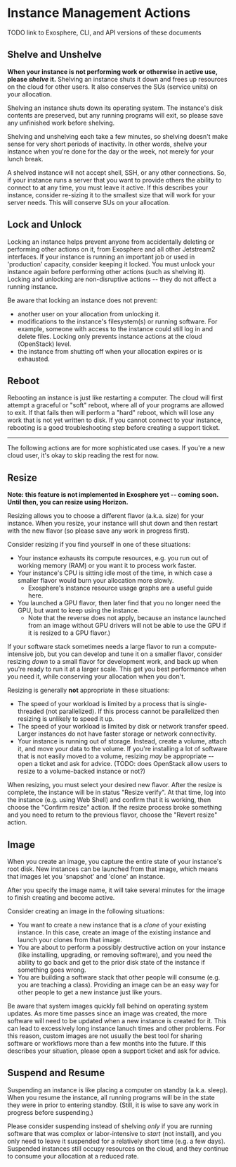 # Instance Management Actions

TODO link to Exosphere, CLI, and API versions of these documents

## Shelve and Unshelve

**When your instance is not performing work or otherwise in active use, please _shelve_ it.** Shelving an instance shuts it down and frees up resources on the cloud for other users. It also conserves the SUs (service units) on your allocation.

Shelving an instance shuts down its operating system. The instance's disk contents are preserved, but any running programs will exit, so please save any unfinished work before shelving.

Shelving and unshelving each take a few minutes, so shelving doesn't make sense for very short periods of inactivity. In other words, shelve your instance when you're done for the day or the week, not merely for your lunch break.

A shelved instance will not accept shell, SSH, or any other connections.  So, if your instance runs a server that you want to provide others the ability to connect to at any time, you must leave it active. If this describes your instance, consider re-sizing it to the smallest size that will work for your server needs. This will conserve SUs on your allocation.

## Lock and Unlock

Locking an instance helps prevent anyone from accidentally deleting or performing other actions on it, from Exosphere and all other Jetstream2 interfaces. If your instance is running an important job or used in 'production' capacity, consider keeping it locked. You must unlock your instance again before performing other actions (such as shelving it). Locking and unlocking are non-disruptive actions -- they do not affect a running instance.

Be aware that locking an instance does not prevent:

- another user on your allocation from unlocking it.
- modifications to the instance's filesystem(s) or running software. For example, someone with access to the instance could still log in and delete files. Locking only prevents instance actions at the cloud (OpenStack) level.
- the instance from shutting off when your allocation expires or is exhausted.

## Reboot

Rebooting an instance is just like restarting a computer. The cloud will first attempt a graceful or "soft" reboot, where all of your programs are allowed to exit. If that fails then will perform a "hard" reboot, which will lose any work that is not yet written to disk. If you cannot connect to your instance, rebooting is a good troubleshooting step before creating a support ticket.

---

The following actions are for more sophisticated use cases. If you're a new cloud user, it's okay to skip reading the rest for now.

## Resize

**Note: this feature is not implemented in Exosphere yet -- coming soon. Until then, you can resize using Horizon.**

Resizing allows you to choose a different flavor (a.k.a. size) for your instance. When you resize, your instance will shut down and then restart with the new flavor (so please save any work in progress first).

Consider resizing if you find yourself in one of these situations:
- Your instance exhausts its compute resources, e.g. you run out of working memory (RAM) or you want it to process work faster.
- Your instance's CPU is sitting idle most of the time, in which case a smaller flavor would burn your allocation more slowly.
    - Exosphere's instance resource usage graphs are a useful guide here.
- You launched a GPU flavor, then later find that you no longer need the GPU, but want to keep using the instance.
    - Note that the reverse does not apply, because an instance launched from an image without GPU drivers will not be able to use the GPU if it is resized to a GPU flavor.)

If your software stack sometimes needs a large flavor to run a compute-intensive job, but you can develop and tune it on a smaller flavor, consider resizing _down_ to a small flavor for development work, and back _up_ when you're ready to run it at a larger scale. This get you best performance when you need it, while conserving your allocation when you don't.

Resizing is generally **not** appropriate in these situations:

- The speed of your workload is limited by a process that is single-threaded (not parallelized). If this process cannot be parallelized then resizing is unlikely to speed it up.
- The speed of your workload is limited by disk or network transfer speed. Larger instances do not have faster storage or network connectivity.
- Your instance is running out of storage. Instead, create a volume, attach it, and move your data to the volume. If you're installing a lot of software that is not easily moved to a volume, resizing _may_ be appropriate -- open a ticket and ask for advice. (TODO: does OpenStack allow users to resize to a volume-backed instance or not?)

When resizing, you must select your desired new flavor. After the resize is complete, the instance will be in status "Resize verify". At that time, log into the instance (e.g. using Web Shell) and confirm that it is working, then choose the "Confirm resize" action. If the resize process broke something and you need to return to the previous flavor, choose the "Revert resize" action.

## Image

When you create an image, you capture the entire state of your instance's root disk. New instances can be launched from that image, which means that images let you 'snapshot' and 'clone' an instance.

After you specify the image name, it will take several minutes for the image to finish creating and become active.

Consider creating an image in the following situations:
- You want to create a new instance that is a _clone_ of your existing instance. In this case, create an image of the existing instance and launch your clones from that image.
- You are about to perform a possibly destructive action on your instance (like installing, upgrading, or removing software), and you need the ability to go back and get to the prior disk state of the instance if something goes wrong.
- You are building a software stack that other people will consume (e.g. you are teaching a class). Providing an image can be an easy way for other people to get a new instance just like yours.

Be aware that system images quickly fall behind on operating system updates. As more time passes since an image was created, the more software will need to be updated when a new instance is created for it. This can lead to excessively long instance lanuch times and other problems. For this reason, custom images are not usually the best tool for sharing software or workflows more than a few months into the future. If this describes your situation, please open a support ticket and ask for advice.

## Suspend and Resume

Suspending an instance is like placing a computer on standby (a.k.a. sleep). When you resume the instance, all running programs will be in the state they were in prior to entering standby. (Still, it is wise to save any work in progress before suspending.)

Please consider suspending instead of shelving _only_ if you are running software that was complex or labor-intensive to _start_ (not install), and you only need to leave it suspended for a relatively short time (e.g. a few days). Suspended instances still occupy resources on the cloud, and they continue to consume your allocation at a reduced rate.